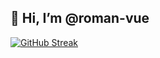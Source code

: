 ## 👋 Hi, I’m @roman-vue
[![GitHub Streak](https://streak-stats.demolab.com?user=roman-vue&theme=dark&hide_border=true&date_format=M%20j%5B%2C%20Y%5D&mode=weekly&type=png)](https://git.io/streak-stats)
